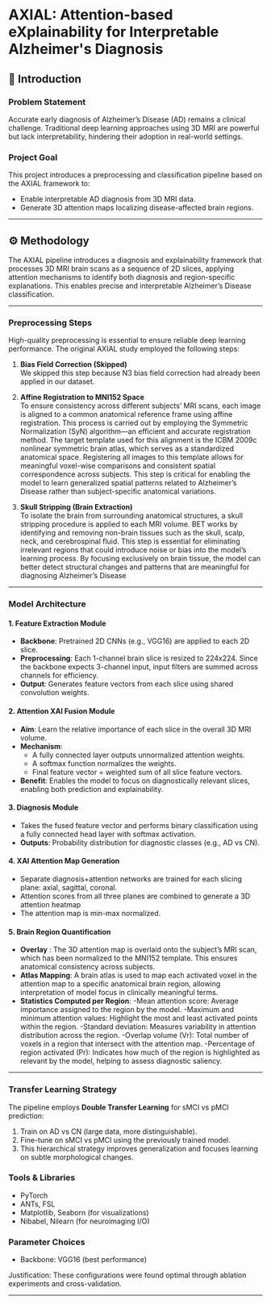 # AXIAL: Attention-based eXplainability for Interpretable Alzheimer's Diagnosis

## 🧠 Introduction

### Problem Statement
Accurate early diagnosis of Alzheimer’s Disease (AD) remains a clinical challenge. Traditional deep learning approaches using 3D MRI are powerful but lack interpretability, hindering their adoption in real-world settings.

### Project Goal
This project introduces a preprocessing and classification pipeline based on the AXIAL framework to:
- Enable interpretable AD diagnosis from 3D MRI data.
- Generate 3D attention maps localizing disease-affected brain regions.

---


## ⚙️ Methodology


The AXIAL pipeline introduces a diagnosis and explainability framework that processes 3D MRI brain scans as a sequence of 2D slices, applying attention mechanisms to identify both diagnosis and region-specific explanations. This enables precise and interpretable Alzheimer’s Disease classification.

---

### Preprocessing Steps

High-quality preprocessing is essential to ensure reliable deep learning performance. The original AXIAL study employed the following steps:

1. **Bias Field Correction (Skipped)**  
   We skipped this step because N3 bias field correction had already been applied in our dataset.

2. **Affine Registration to MNI152 Space**  
   To ensure consistency across different subjects’ MRI scans, each image is aligned to a common anatomical reference frame using affine registration. This  process is carried out by employing the Symmetric Normalization (SyN) algorithm—an efficient and accurate registration method. The target template used for this alignment is the ICBM 2009c nonlinear symmetric brain atlas, which serves as a standardized anatomical space. Registering all images to this template allows for meaningful voxel-wise comparisons and consistent spatial correspondence across subjects. This step is critical for enabling the model to learn generalized spatial patterns related to Alzheimer’s Disease rather than subject-specific anatomical variations.

3. **Skull Stripping (Brain Extraction)**  
  To isolate the brain from surrounding anatomical structures, a skull stripping procedure is applied to each MRI volume. BET works by identifying and removing non-brain tissues such as the skull, scalp, neck, and cerebrospinal fluid. This step is essential for eliminating irrelevant regions that could introduce noise or bias into the model’s learning process. By focusing exclusively on brain tissue, the model can better detect structural changes and patterns that are meaningful for diagnosing Alzheimer’s Disease

---

### Model Architecture

#### 1. Feature Extraction Module

- **Backbone**: Pretrained 2D CNNs (e.g., VGG16) are applied to each 2D slice.
- **Preprocessing**: Each 1-channel brain slice is resized to 224x224. Since the backbone expects 3-channel input, input filters are summed across channels for efficiency.
- **Output**: Generates feature vectors from each slice using shared convolution weights.

#### 2. Attention XAI Fusion Module

- **Aim**: Learn the relative importance of each slice in the overall 3D MRI volume.
- **Mechanism**:
  - A fully connected layer outputs unnormalized attention weights.
  - A softmax function normalizes the weights.
  - Final feature vector = weighted sum of all slice feature vectors.
- **Benefit**: Enables the model to focus on diagnostically relevant slices, enabling both prediction and explainability.

#### 3. Diagnosis Module

- Takes the fused feature vector and performs binary classification using a fully connected head layer with softmax activation.
- **Outputs**: Probability distribution for diagnostic classes (e.g., AD vs CN).

#### 4. XAI Attention Map Generation

- Separate diagnosis+attention networks are trained for each slicing plane: axial, sagittal, coronal.
- Attention scores from all three planes are combined to generate a 3D attention heatmap
- The attention map is min-max normalized.

#### 5. Brain Region Quantification

- **Overlay** :
The 3D attention map is overlaid onto the subject’s MRI scan, which has been normalized to the MNI152 template. This ensures anatomical consistency across subjects.
- **Atlas Mapping**:
A brain atlas is used to map each activated voxel in the attention map to a specific anatomical brain region, allowing interpretation of model focus in clinically meaningful terms.
- **Statistics Computed per Region**:
-Mean attention score: Average importance assigned to the region by the model.
-Maximum and minimum attention values: Highlight the most and least activated points within the region.
-Standard deviation: Measures variability in attention distribution across the region.
-Overlap volume (Vr): Total number of voxels in a region that intersect with the attention map.
-Percentage of region activated (Pr): Indicates how much of the region is highlighted as relevant by the model, helping to assess diagnostic saliency.

---

### Transfer Learning Strategy

The pipeline employs **Double Transfer Learning** for sMCI vs pMCI prediction:
1. Train on AD vs CN (large data, more distinguishable).
2. Fine-tune on sMCI vs pMCI using the previously trained model.
3. This hierarchical strategy improves generalization and focuses learning on subtle morphological changes.



### Tools & Libraries
- PyTorch
- ANTs, FSL
- Matplotlib, Seaborn (for visualizations)
- Nibabel, Nilearn (for neuroimaging I/O)

### Parameter Choices
- Backbone: VGG16 (best performance)

Justification: These configurations were found optimal through ablation experiments and cross-validation.

---
